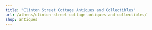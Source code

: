 ```yaml
---
title: "Clinton Street Cottage Antiques and Collectibles"
url: /athens/clinton-street-cottage-antiques-and-collectibles/
shop: antiques
---
```

